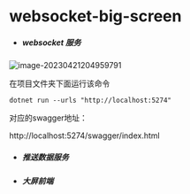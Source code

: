 # websocket-big-screen

- ##### websocket 服务







![image-20230421204959791](C:\Users\李响\AppData\Roaming\Typora\typora-user-images\image-20230421204959791.png)

在项目文件夹下面运行该命令

```
dotnet run --urls "http://localhost:5274"

```

对应的swagger地址：

http://localhost:5274/swagger/index.html 



- ##### 推送数据服务





- ##### 大屏前端








